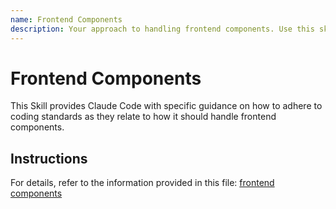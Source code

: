 ```yaml
---
name: Frontend Components
description: Your approach to handling frontend components. Use this skill when working on files where frontend components comes into play.
---
```


# Frontend Components

This Skill provides Claude Code with specific guidance on how to adhere to coding standards as they relate to how it should handle frontend components.

## Instructions

For details, refer to the information provided in this file:
[frontend components](../../../agent-os/standards/frontend/components.md)
